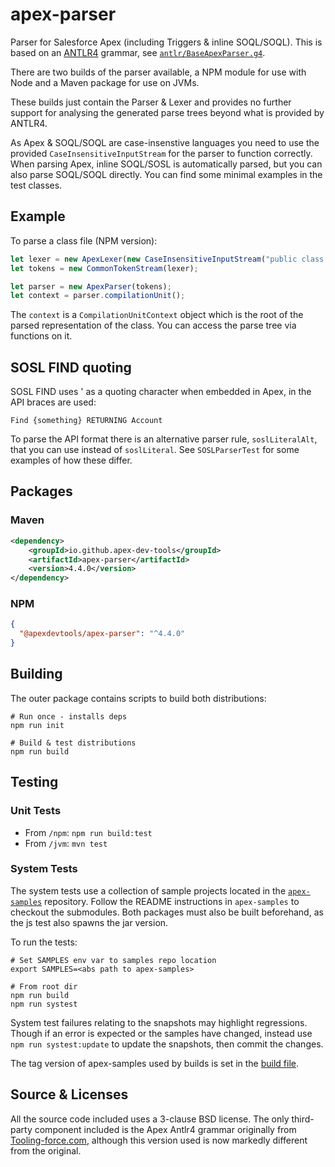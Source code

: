 # apex-parser

Parser for Salesforce Apex (including Triggers & inline SOQL/SOQL). This is based on an [ANTLR4](https://www.antlr.org/) grammar, see [`antlr/BaseApexParser.g4`](./antlr/BaseApexParser.g4).

There are two builds of the parser available, a NPM module for use with Node and a Maven package for use on JVMs.

These builds just contain the Parser & Lexer and provides no further support for analysing the generated parse trees beyond what is provided by ANTLR4.

As Apex & SOQL/SOQL are case-insenstive languages you need to use the provided `CaseInsensitiveInputStream` for the parser to function correctly. When parsing Apex, inline SOQL/SOSL is automatically parsed, but you can also parse SOQL/SOQL directly. You can find some minimal examples in the test classes.

## Example

To parse a class file (NPM version):

```typescript
let lexer = new ApexLexer(new CaseInsensitiveInputStream("public class Hello {}"));
let tokens = new CommonTokenStream(lexer);

let parser = new ApexParser(tokens);
let context = parser.compilationUnit();
```

The `context` is a `CompilationUnitContext` object which is the root of the parsed representation of the class. You can access the parse tree via functions on it.

## SOSL FIND quoting

SOSL FIND uses ' as a quoting character when embedded in Apex, in the API braces are used:

```sosl
Find {something} RETURNING Account
```

To parse the API format there is an alternative parser rule, `soslLiteralAlt`, that you can use instead of `soslLiteral`. See `SOSLParserTest` for some examples of how these differ.

## Packages

### Maven

```xml
<dependency>
    <groupId>io.github.apex-dev-tools</groupId>
    <artifactId>apex-parser</artifactId>
    <version>4.4.0</version>
</dependency>
```

### NPM

```json
{
  "@apexdevtools/apex-parser": "^4.4.0"
}
```

## Building

The outer package contains scripts to build both distributions:

```shell
# Run once - installs deps
npm run init

# Build & test distributions
npm run build
```

## Testing

### Unit Tests

- From `/npm`: `npm run build:test`
- From `/jvm`: `mvn test`

### System Tests

The system tests use a collection of sample projects located in the [`apex-samples`](https://github.com/apex-dev-tools/apex-samples) repository. Follow the README instructions in `apex-samples` to checkout the submodules. Both packages must also be built beforehand, as the js test also spawns the jar version.

To run the tests:

```shell
# Set SAMPLES env var to samples repo location
export SAMPLES=<abs path to apex-samples>

# From root dir
npm run build
npm run systest
```

System test failures relating to the snapshots may highlight regressions. Though if an error is expected or the samples have changed, instead use `npm run systest:update` to update the snapshots, then commit the changes.

The tag version of apex-samples used by builds is set in the [build file](.github/workflows/Build.yml).

## Source & Licenses

All the source code included uses a 3-clause BSD license. The only third-party component included is the Apex Antlr4 grammar originally from [Tooling-force.com](https://github.com/neowit/tooling-force.com), although this version used is now markedly different from the original.
